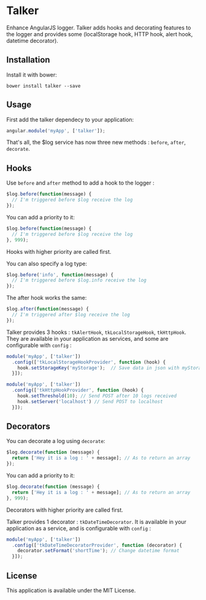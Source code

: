 # Talker

Enhance AngularJS logger. Talker adds hooks and decorating features to the logger and provides some (localStorage hook, HTTP hook, alert hook, datetime decorator).

Installation
------------

Install it with bower:

```
bower install talker --save
```

Usage
-----

First add the talker dependecy to your application:

```javascript
angular.module('myApp', ['talker']);
```

That's all, the $log service has now three new methods : `before`, `after`, `decorate`.

Hooks
-----

Use `before` and `after` method to add a hook to the logger :

```javascript
$log.before(function(message) {
  // I'm triggered before $log receive the log
});
```

You can add a priority to it:

```javascript
$log.before(function(message) {
  // I'm triggered before $log receive the log
}, 999);
```
Hooks with higher priority are called first.

You can also specify a log type:

```javascript
$log.before('info', function(message) {
  // I'm triggered before $log.info receive the log
});
```

The after hook works the same:

```javascript
$log.after(function(message) {
  // I'm triggered after $log receive the log
});
```

Talker provides 3 hooks : `tkAlertHook`, `tkLocalStorageHook`, `tkHttpHook`. They are available in your application as services, and some are configurable with `config` :

```javascript
module('myApp', ['talker'])
  .config(['tkLocalStorageHookProvider', function (hook) {
    hook.setStorageKey('myStorage');  // Save data in json with myStorage as key
  }]);
```

```javascript
module('myApp', ['talker'])
  .config(['tkHttpHookProvider', function (hook) {
    hook.setThreshold(10); // Send POST after 10 logs received
    hook.setServer('localhost') // Send POST to localhost
  }]);
```

Decorators
----------

You can decorate a log using `decorate`:

```javascript
$log.decorate(function (message) {
  return ['Hey it is a log : ' + message]; // As to return an array
});
```

You can add a priority to it:

```javascript
$log.decorate(function (message) {
  return ['Hey it is a log : ' + message]; // As to return an array
}, 999);
```

Decorators with higher priority are called first.

Talker provides 1 decorator : `tkDateTimeDecorator`. It is available in your application as a service, and is configurable with `config` :

```javascript
module('myApp', ['talker'])
  .config(['tkDateTimeDecoratorProvider', function (decorator) {
    decorator.setFormat('shortTime'); // Change datetime format
  }]);
```

License
-------

This application is available under the MIT License.